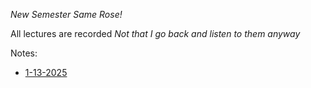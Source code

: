 *New Semester Same Rose!*

All lectures are recorded *Not that I go back and listen to them anyway*

Notes:
* [1-13-2025](1-13-2025)
